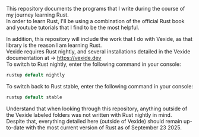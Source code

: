 This repository documents the programs that I write during the course of my journey learning Rust.  
In order to learn Rust, I'll be using a combination of the official Rust book and youtube tutorials that I find to be the most helpful.  

In addition, this repository will include the work that I do with Vexide, as that library is the reason I am learning Rust.  
Vexide requires Rust nightly, and several installations detailed in the Vexide documentation at -> https://vexide.dev  
To switch to Rust nightly, enter the following command in your console:  
```rust
rustup default nightly
```
To switch back to Rust stable, enter the following command in your console:  
```rust
rustup default stable
```

Understand that when looking through this repository, anything outside of the Vexide labeled folders was not written with Rust nightly in mind.  
Despite that, everything detailed here (outside of Vexide) should remain up-to-date with the most current version of Rust as of September 23 2025.  
